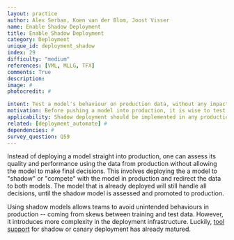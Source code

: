 ```yaml
---
layout: practice
author: Alex Serban, Koen van der Blom, Joost Visser
name: Enable Shadow Deployment
title: Enable Shadow Deployment
category: Deployment
unique_id: deployment_shadow
index: 29
difficulty: "medium"
references: [VML, MLLG, TFX]
comments: True
description:
image: #
photocredit: #

intent: Test a model's behaviour on production data, without any impact on the service it provides. #
motivation: Before pushing a model into production, it is wise to test its quality and performance on data from production. In order to facilitate this task, one can deploy multiple models to 'shadow' each other. #
applicability: Shadow deployment should be implemented in any production-level ML application.
related: [deployment_automate] #
dependencies: #
survey_question: Q59
---
```


Instead of deploying a model straight into production, one can assess its quality and performance using the data from production without allowing the model to make final decisions.
This involves deploying the a model to "shadow" or "compete" with the model in production and redirect the data to both models.
The model that is already deployed will still handle all decisions, until the shadow model is assessed and promoted to production.

Using shadow models allows teams to avoid unintended behaviours in production  -- coming from skews between training and test data.
However, it introduces more complexity in the deployment infrastructure.
Luckily, <a href="https://github.com/SE-ML/awesome-seml#tooling" target="blank">tool support</a> for shadow or canary deployment has already matured.